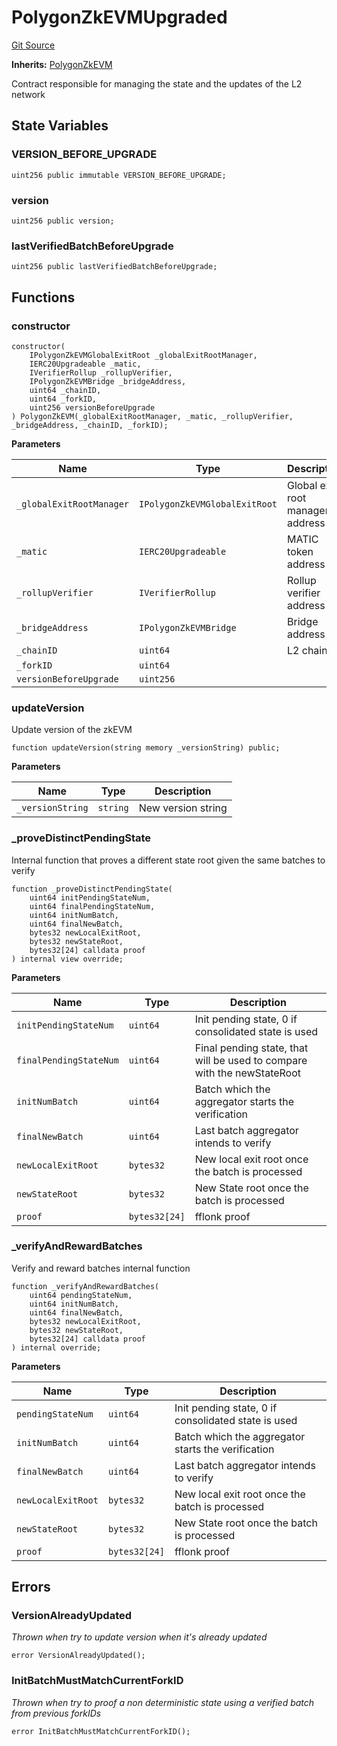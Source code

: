 # PolygonZkEVMUpgraded
[Git Source](https://github.com/agglayer/agglayer-contracts/blob/a8bf2955890e7123a84542ced57636d763299651/contracts/mainnetUpgraded/PolygonZkEVMUpgraded.sol)

**Inherits:**
[PolygonZkEVM](/contracts/PolygonZkEVM.sol/contract.PolygonZkEVM.md)

Contract responsible for managing the state and the updates of the L2 network


## State Variables
### VERSION_BEFORE_UPGRADE

```solidity
uint256 public immutable VERSION_BEFORE_UPGRADE;
```


### version

```solidity
uint256 public version;
```


### lastVerifiedBatchBeforeUpgrade

```solidity
uint256 public lastVerifiedBatchBeforeUpgrade;
```


## Functions
### constructor


```solidity
constructor(
    IPolygonZkEVMGlobalExitRoot _globalExitRootManager,
    IERC20Upgradeable _matic,
    IVerifierRollup _rollupVerifier,
    IPolygonZkEVMBridge _bridgeAddress,
    uint64 _chainID,
    uint64 _forkID,
    uint256 versionBeforeUpgrade
) PolygonZkEVM(_globalExitRootManager, _matic, _rollupVerifier, _bridgeAddress, _chainID, _forkID);
```
**Parameters**

|Name|Type|Description|
|----|----|-----------|
|`_globalExitRootManager`|`IPolygonZkEVMGlobalExitRoot`|Global exit root manager address|
|`_matic`|`IERC20Upgradeable`|MATIC token address|
|`_rollupVerifier`|`IVerifierRollup`|Rollup verifier address|
|`_bridgeAddress`|`IPolygonZkEVMBridge`|Bridge address|
|`_chainID`|`uint64`|L2 chainID|
|`_forkID`|`uint64`||
|`versionBeforeUpgrade`|`uint256`||


### updateVersion

Update version of the zkEVM


```solidity
function updateVersion(string memory _versionString) public;
```
**Parameters**

|Name|Type|Description|
|----|----|-----------|
|`_versionString`|`string`|New version string|


### _proveDistinctPendingState

Internal function that proves a different state root given the same batches to verify


```solidity
function _proveDistinctPendingState(
    uint64 initPendingStateNum,
    uint64 finalPendingStateNum,
    uint64 initNumBatch,
    uint64 finalNewBatch,
    bytes32 newLocalExitRoot,
    bytes32 newStateRoot,
    bytes32[24] calldata proof
) internal view override;
```
**Parameters**

|Name|Type|Description|
|----|----|-----------|
|`initPendingStateNum`|`uint64`|Init pending state, 0 if consolidated state is used|
|`finalPendingStateNum`|`uint64`|Final pending state, that will be used to compare with the newStateRoot|
|`initNumBatch`|`uint64`|Batch which the aggregator starts the verification|
|`finalNewBatch`|`uint64`|Last batch aggregator intends to verify|
|`newLocalExitRoot`|`bytes32`| New local exit root once the batch is processed|
|`newStateRoot`|`bytes32`|New State root once the batch is processed|
|`proof`|`bytes32[24]`|fflonk proof|


### _verifyAndRewardBatches

Verify and reward batches internal function


```solidity
function _verifyAndRewardBatches(
    uint64 pendingStateNum,
    uint64 initNumBatch,
    uint64 finalNewBatch,
    bytes32 newLocalExitRoot,
    bytes32 newStateRoot,
    bytes32[24] calldata proof
) internal override;
```
**Parameters**

|Name|Type|Description|
|----|----|-----------|
|`pendingStateNum`|`uint64`|Init pending state, 0 if consolidated state is used|
|`initNumBatch`|`uint64`|Batch which the aggregator starts the verification|
|`finalNewBatch`|`uint64`|Last batch aggregator intends to verify|
|`newLocalExitRoot`|`bytes32`| New local exit root once the batch is processed|
|`newStateRoot`|`bytes32`|New State root once the batch is processed|
|`proof`|`bytes32[24]`|fflonk proof|


## Errors
### VersionAlreadyUpdated
*Thrown when try to update version when it's already updated*


```solidity
error VersionAlreadyUpdated();
```

### InitBatchMustMatchCurrentForkID
*Thrown when try to proof a non deterministic state using a verified batch from previous forkIDs*


```solidity
error InitBatchMustMatchCurrentForkID();
```

